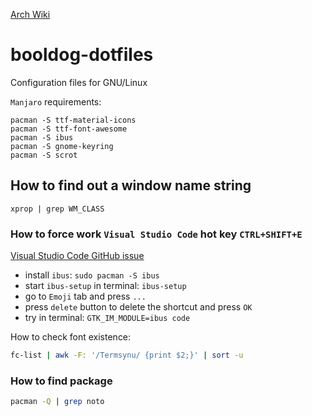 [Arch Wiki](https://wiki.archlinux.org/index.php/bspwm)
# booldog-dotfiles
Configuration files for GNU/Linux

`Manjaro` requirements:
```
pacman -S ttf-material-icons
pacman -S ttf-font-awesome
pacman -S ibus
pacman -S gnome-keyring
pacman -S scrot
```

## How to find out a window name string
```shell
xprop | grep WM_CLASS
```

### How to force work `Visual Studio Code` hot key `CTRL+SHIFT+E`
[Visual Studio Code GitHub issue](https://github.com/microsoft/vscode/issues/48480)
* install `ibus`: `sudo pacman -S ibus`
* start `ibus-setup` in terminal: `ibus-setup`
* go to `Emoji` tab and press `...`
* press `delete` button to delete the shortcut and press `OK`
* try in terminal: `GTK_IM_MODULE=ibus code`

How to check font existence:
```bash
fc-list | awk -F: '/Termsynu/ {print $2;}' | sort -u
```

### How to find package
```bash
pacman -Q | grep noto
```